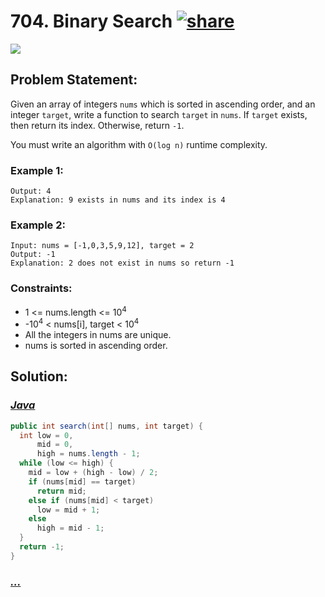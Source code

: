 # 704. Binary Search [![share]](https://leetcode.com/problems/binary-search)

![][easy]

## Problem Statement:

Given an array of integers `nums` which is sorted in ascending order, and an integer `target`, write a function to search `target` in `nums`. If `target` exists, then return its index. Otherwise, return `-1`.

You must write an algorithm with `O(log n)` runtime complexity.

### Example 1:

```Input: nums = [-1,0,3,5,9,12], target = 9
Output: 4
Explanation: 9 exists in nums and its index is 4
```

### Example 2:

```
Input: nums = [-1,0,3,5,9,12], target = 2
Output: -1
Explanation: 2 does not exist in nums so return -1
```

### Constraints:

- 1 <= nums.length <= 10<sup>4</sup>
- -10<sup>4</sup> < nums[i], target < 10<sup>4</sup>
- All the integers in nums are unique.
- nums is sorted in ascending order.

## Solution:

### [_Java_](./BinarySearch.java)

```java
public int search(int[] nums, int target) {
  int low = 0,
      mid = 0,
      high = nums.length - 1;
  while (low <= high) {
    mid = low + (high - low) / 2;
    if (nums[mid] == target)
      return mid;
    else if (nums[mid] < target)
      low = mid + 1;
    else
      high = mid - 1;
  }
  return -1;
}
```

### [_..._]()

```

```

<!----------------------------------{ link }--------------------------------->

[share]: https://img.icons8.com/external-anggara-blue-anggara-putra/20/000000/external-share-user-interface-basic-anggara-blue-anggara-putra-2.png
[easy]: https://img.shields.io/badge/Difficulty-Easy-bright.svg
[medium]: https://img.shields.io/badge/Difficulty-Medium-yellow.svg
[hard]: https://img.shields.io/badge/Difficulty-Hard-red.svg
